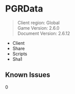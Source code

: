 # PGRData
> Client region: Global <br>
> Game Version: 2.6.0 <br/>
> Document Version: 2.6.12 <br/>

- Client
- Share
- Scripts
- Sha1

## Known Issues
0
